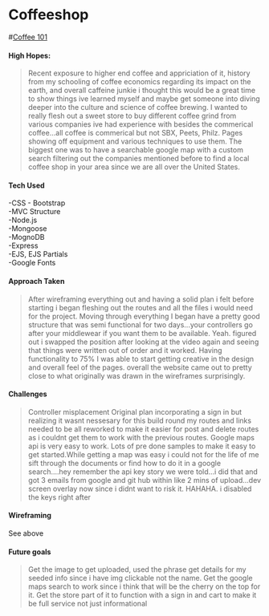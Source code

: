 # Coffeeshop

#[Coffee 101](https://coffee101partdeux.herokuapp.com/)

#### High Hopes:
>Recent exposure to higher end coffee and appriciation of it, history from my schooling of coffee economics regarding its impact on the earth, and overall caffeine junkie i thought this would be a great time to show things ive learned myself and maybe get someone into diving deeper into the culture and science of coffee brewing. I wanted to really flesh out a sweet store to buy different coffee grind from various companies ive had experience with besides the commerical coffee...all coffee is commerical but not SBX, Peets, Philz. Pages showing off equipment and various techniques to use them. The biggest one was to have a searchable google map with a custom search filtering out the companies mentioned before to find a local coffee shop in your area since we are all over the United States.

#### Tech Used

  -CSS - Bootstrap  
  -MVC Structure  
  -Node.js  
  -Mongoose  
  -MognoDB  
  -Express  
  -EJS, EJS Partials  
  -Google Fonts


#### Approach Taken
>After wireframing everything out and having a solid plan i felt before starting i began fleshing out the routes and all the files i would need for the project. Moving through everything I began have a pretty good structure that was semi functional for two days...your controllers go after your middlewear if you want them to be available. Yeah. figured out i swapped the position after looking at the video again and seeing that things were written out of order and it worked. Having functionality to 75% I was able to start getting creative in the design and overall feel of the pages. overall the website came out to pretty close to what originally was drawn in the wireframes surprisingly. 

#### Challenges
>Controller misplacement
>Original plan incorporating a sign in but realizing it wasnt nessesary for this build round my routes and links needed to be all reworked to make it easier for post and delete routes as i couldnt get them to work with the previous routes.
>Google maps api is very easy to work. Lots of pre done samples to make it easy to get started.While getting a map was easy i could not for the life of me sift through the documents or find how to do it in a google search....hey remember the api key story we were told...i did that and got 3 emails from google and git hub within like 2 mins of upload...dev screen overlay now since i didnt want to risk it. HAHAHA. i disabled the keys right after

#### Wireframing
See above

#### Future goals
>Get the image to get uploaded, used the phrase get details for my seeded info since i have img clickable not the name. Get the google maps search to work since i think that will be the cherry on the top for it. 
Get the store part of it to function with a sign in and cart to make it be full service not just informational
